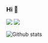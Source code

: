 ### Hi 👋

<!--
**Ahnnet/Ahnnet** is a ✨ _special_ ✨ repository because its `README.md` (this file) appears on your GitHub profile.

Here are some ideas to get you started:

- 🔭 I’m currently working on ...
- 🌱 I’m currently learning ...
- 👯 I’m looking to collaborate on ...
- 🤔 I’m looking for help with ...
- 💬 Ask me about ...
- 📫 How to reach me: ...
- 😄 Pronouns: ...
- ⚡ Fun fact: ...
-->


<a href="https://www.instagram.com/j_1nside" target="_blank"><img src="https://img.shields.io/badge/j_1nside-E4405F?style=flat&logo=Instagram&logoColor=FABF15"/></a>
<a href="https://www.instagram.com/j_1nside" target="_blank"><img src="https://img.shields.io/badge/Kotlin-000000?style=flat&logo=Kotlin&logoColor=7F52FF"/></a>

![Github stats](https://github-readme-stats.vercel.app/api?username=Ahnnet&show_icons=true&theme=radical)
